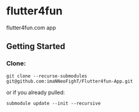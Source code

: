 # flutter4fun

flutter4fun.com app

## Getting Started

### Clone:

```
git clone --recurse-submodules git@github.com:imaNNeoFighT/Flutter4fun-App.git
```

or if you already pulled:

```
submodule update --init --recursive
```
